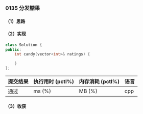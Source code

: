 ### 0135 分发糖果

#### （1）思路

#### （2）实现

```cpp
class Solution {
public:
    int candy(vector<int>& ratings) {

    }
};
```

| 提交结果 | 执行用时 (pctl%) | 内存消耗 (pctl%) | 语言 |
|:---------|:-----------------|:-----------------|:-----|
| 通过     |  ms (%)   |  MB (%)  | cpp  |

#### （3）收获
